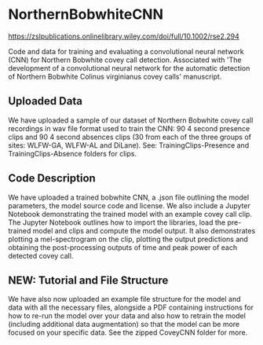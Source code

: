 # NorthernBobwhiteCNN
https://zslpublications.onlinelibrary.wiley.com/doi/full/10.1002/rse2.294

Code and data for training and evaluating a convolutional neural network (CNN) for Northern Bobwhite covey call detection.
Associated with 'The development of a convolutional neural network for the automatic detection of Northern Bobwhite Colinus virginianus covey calls' manuscript.

## Uploaded Data
We have uploaded a sample of our dataset of Northern Bobwhite covey call recordings in wav file format used to train the CNN: 90 4 second presence clips and 90 4 second absences clips (30 from each of the three groups of sites: WLFW-GA, WLFW-AL and DiLane). See: TrainingClips-Presence and TrainingClips-Absence folders for clips.

## Code Description
We have uploaded a trained bobwhite CNN, a .json file outlining the model parameters, the model source code and license. We also include a Jupyter Notebook demonstrating the trained model with an example covey call clip. The Jupyter Notebook outlines how to import the libraries, load the pre-trained model and clips and compute the model output. It also demonstrates plotting a mel-spectrogram on the clip, plotting the output predictions and obtaining the post-processing outputs of time and peak power of each detected covey call.

## NEW: Tutorial and File Structure
We have also now uploaded an example file structure for the model and data with all the necessary files, alongside a PDF containing instructions for how to re-run the model over your data and also how to retrain the model (including additional data augmentation) so that the model can be more focused on your specific data. See the zipped CoveyCNN folder for more.
